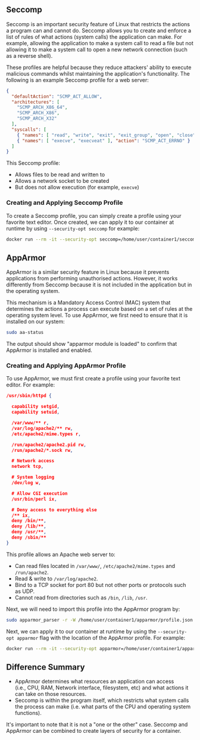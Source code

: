 ## Seccomp
Seccomp is an important security feature of Linux that restricts the actions a program can and cannot do. Seccomp allows you to create and enforce a list of rules of what actions (system calls) the application can make. For example, allowing the application to make a system call to read a file but not allowing it to make a system call to open a new network connection (such as a reverse shell).

These profiles are helpful because they reduce attackers' ability to execute malicious commands whilst maintaining the application's functionality. The following is an example Seccomp profile for a web server:
```json
{
  "defaultAction": "SCMP_ACT_ALLOW",
  "architectures": [
    "SCMP_ARCH_X86_64",
    "SCMP_ARCH_X86",
    "SCMP_ARCH_X32"
  ],
  "syscalls": [
    { "names": [ "read", "write", "exit", "exit_group", "open", "close", "stat", "fstat", "lstat", "poll", "getdents", "munmap", "mprotect", "brk", "arch_prctl", "set_tid_address", "set_robust_list" ], "action": "SCMP_ACT_ALLOW" },
    { "names": [ "execve", "execveat" ], "action": "SCMP_ACT_ERRNO" }
  ]
}
```
This Seccomp profile:
- Allows files to be read and written to
- Allows a network socket to be created
- But does not allow execution (for example, `execve`)
### Creating and Applying Seccomp Profile
To create a Seccomp profile, you can simply create a profile using your favorite text editor. Once created, we can apply it to our container at runtime by using `--security-opt seccomp` for example:
```bash
docker run --rm -it --security-opt seccomp=/home/user/container1/seccomp/profile.json container-name
```
## AppArmor
AppArmor is a similar security feature in Linux because it prevents applications from performing unauthorised actions. However, it works differently from Seccomp because it is not included in the application but in the operating system.

This mechanism is a Mandatory Access Control (MAC) system that determines the actions a process can execute based on a set of rules at the operating system level. To use AppArmor, we first need to ensure that it is installed on our system:
```bash
sudo aa-status
```
The output should show "apparmor module is loaded" to confirm that AppArmor is installed and enabled.
### Creating and Applying AppArmor Profile
To use AppArmor, we must first create a profile using your favorite text editor. For example:
```json
/usr/sbin/httpd {

  capability setgid,
  capability setuid,

  /var/www/** r,
  /var/log/apache2/** rw,
  /etc/apache2/mime.types r,

  /run/apache2/apache2.pid rw,
  /run/apache2/*.sock rw,

  # Network access
  network tcp,

  # System logging
  /dev/log w,

  # Allow CGI execution
  /usr/bin/perl ix,

  # Deny access to everything else
  /** ix,
  deny /bin/**,
  deny /lib/**,
  deny /usr/**,
  deny /sbin/**
}
```

This profile allows an Apache web server to:
- Can read files located in `/var/www/`, `/etc/apache2/mime.types` and `/run/apache2`. 
- Read & write to `/var/log/apache2`.
- Bind to a TCP socket for port 80 but not other ports or protocols such as UDP.
- Cannot read from directories such as `/bin`, `/lib`, `/usr`.

Next, we will need to import this profile into the AppArmor program by:
```bash
sudo apparmor_parser -r -W /home/user/container1/apparmor/profile.json
```

Next, we can apply it to our container at runtime by using the `--security-opt apparmor` flag with the location of the AppArmor profile. For example:
```bash
docker run --rm -it --security-opt apparmor=/home/user/container1/apparmor/profile.json container-name
```
## Difference Summary
- AppArmor determines what resources an application can access (i.e., CPU, RAM, Network interface, filesystem, etc) and what actions it can take on those resources.
- Seccomp is within the program itself, which restricts what system calls the process can make (i.e. what parts of the CPU and operating system functions).

It's important to note that it is not a "one or the other" case. Seccomp and AppArmor can be combined to create layers of security for a container.